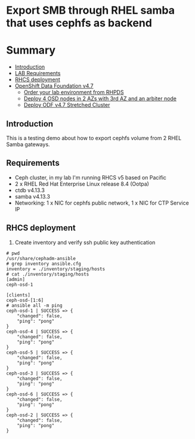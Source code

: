 # Export SMB through RHEL samba that uses cephfs as backend
# Summary
- [Introduction](#Introduction)
- [LAB Requirements](#Requirements)
- [RHCS deployment ](#RHCS-deployment)
- [OpenShift Data Foundation v4.7](#OpenShift-Data-Foundation-v47)
   -  [Order your lab environment from RHPDS](#Order-your-lab-environment-from-RHPDS)
   -  [Deploy 4 OSD nodes in  2 AZs with 3rd AZ and an arbiter node](#Deploy-4-OSD-nodes-in-2-AZs-with-3rd-AZ-with-an-arbiter-node)
   -  [Deploy ODF v4.7 Stretched Cluster](#Deploy-ODF-v47-Stretched-Cluster)

## Introduction
This is a testing demo about how to export cephfs volume from 2 RHEL Samba gateways.

## Requirements
- Ceph cluster, in my lab I'm running RHCS v5 based on Pacific
- 2 x RHEL Red Hat Enterprise Linux release 8.4 (Ootpa)
- ctdb v4.13.3
- samba v4.13.3
- Networking: 1 x NIC for cephfs public network, 1 x NIC for CTP Service IP 

## RHCS deployment  
1. Create inventory and verify ssh public key authentication
```
# pwd
/usr/share/cephadm-ansible
# grep inventory ansible.cfg
inventory = ./inventory/staging/hosts
# cat ./inventory/staging/hosts
[admin]
ceph-osd-1

[clients]
ceph-osd-[1:6]
# ansible all -m ping
ceph-osd-1 | SUCCESS => {
    "changed": false,
    "ping": "pong"
}
ceph-osd-4 | SUCCESS => {
    "changed": false,
    "ping": "pong"
}
ceph-osd-5 | SUCCESS => {
    "changed": false,
    "ping": "pong"
}
ceph-osd-3 | SUCCESS => {
    "changed": false,
    "ping": "pong"
}
ceph-osd-6 | SUCCESS => {
    "changed": false,
    "ping": "pong"
}
ceph-osd-2 | SUCCESS => {
    "changed": false,
    "ping": "pong"
}
```